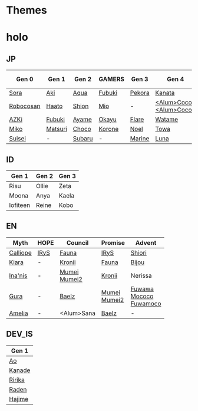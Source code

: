 # Themes

# holo
## JP
| Gen 0 | Gen 1 | Gen 2 | GAMERS | Gen 3 | Gen 4 | Gen 5 | holoX |
| --- | --- | --- | --- | --- | --- | --- | --- |
| [Sora](https://chromewebstore.google.com/detail/sora-color/igdphjbabjpecnkplajjdhbapmmohlhe) | [Aki](https://chromewebstore.google.com/detail/aki-color/plnpimhnpambijlmblfbanaamdpchfhh) | [Aqua](https://chromewebstore.google.com/detail/aqua-color/noafonabioopmljnmcjmjakagodbmaen) | [Fubuki](https://chromewebstore.google.com/detail/fubuki-color/kpajdkajohdhhemnknlahnhcekbpopac) | [Pekora](https://chromewebstore.google.com/detail/pekora-color/ldamefekbipnoiinjinigocbagacebld) | [Kanata](https://chromewebstore.google.com/detail/kanata-color/mikhmobcjpbjghpmicblkdknacpbigfl) | [Lamy](https://chromewebstore.google.com/detail/lamy-color/gcmahigelemlkdnlplakoelolhchnobf) | [La+](https://chromewebstore.google.com/detail/la+-color/aafcjneljilpdnlpaimadlpffceafccd) |
| [Robocosan](https://chromewebstore.google.com/detail/robocosan-color/eaadcfimflfdlnijcjelohkcejolaabd) | [Haato](https://chromewebstore.google.com/detail/haato-color/bkijbmkinmejieaajkjcgloipfbegbok) | [Shion](https://chromewebstore.google.com/detail/shion-color/dibpbbcahmechpcccjbjdjhgkoieeich) | [Mio](https://chromewebstore.google.com/detail/mio-color/dlhciapbapkjikpomogljonlapkpmegk) | - | [\<Alum\>Coco](https://chromewebstore.google.com/detail/coco-color/ebjkiijhfkiefljbhgclgfboghpojfco)<br> [\<Alum\>Coco2](https://chromewebstore.google.com/detail/coco2-color/jhilpjaaednfnoichbdfgkccpplimhpi) | [Nene](https://chromewebstore.google.com/detail/nene-color/kmdfndjkkeocglpcalbliimefealhkoc) | [Lui](https://chromewebstore.google.com/detail/lui-color/bpofijhnbbedlmnploppnejamohebgcj) |
| [AZKi](https://chromewebstore.google.com/detail/azki-color/daceepebebnbhgpdemhofalkjgibojag) | [Fubuki](https://chromewebstore.google.com/detail/fubuki-color/kpajdkajohdhhemnknlahnhcekbpopac) | [Ayame](https://chromewebstore.google.com/detail/ayame-color/lpijdkfhphgbhgennhameknefaemneci) | [Okayu](https://chromewebstore.google.com/detail/okayu-color/mhgmaadiblmfhailfblknmokjlgfiobc) | [Flare](https://chromewebstore.google.com/detail/flare-color/ableiiknmcjbhcbgeobgkdgnblpgilin) | [Watame](https://chromewebstore.google.com/detail/watame-color/lpbbjfpdgijjamfiikhcdgchmjjihebo) | [Botan](https://chromewebstore.google.com/detail/botan-color/dokjkockkgljfibjfgkendhlmobknebh) | [Koyori](https://chromewebstore.google.com/detail/koyori-color/falgcailhpheljbmigfoimkejefdkoff) |
| [Miko](https://chromewebstore.google.com/detail/miko-color/fbadkfcpcbehkmciifbelajfjfnjjmpg) | [Matsuri](https://chromewebstore.google.com/detail/matsuri-color/ecimiohalieedndgiklicngoibehfhkj) | [Choco](https://chromewebstore.google.com/detail/choco-color/jlmfjdaiabgfccokicmbcpaplndbibok) | [Korone](https://chromewebstore.google.com/detail/korone-color/kggienpedjkbamiodhepbokfnfdmfdge) | [Noel](https://chromewebstore.google.com/detail/noel-color/hiigncmhhhpclgcnknpcidmclofapdbo) | [Towa](https://chromewebstore.google.com/detail/towa-color/ljhmopakhlcnglchikmbfgideglaafib) | - | [Chloe](https://chromewebstore.google.com/detail/chloe-color/gehipbjbaincfbcendfenpheniapegac) |
| [Suisei](https://chromewebstore.google.com/detail/suisei-color/okhhgclehpcdiaboejnmlbnemmhidgnf) | - | [Subaru](https://chromewebstore.google.com/detail/subaru-color/aakonpejlpclbkfaipadnpinghifgbaj) | - | [Marine](https://chromewebstore.google.com/detail/marine-color/hnhggifdkkoebnadokljhbnhlhkgghcb) | [Luna](https://chromewebstore.google.com/detail/luna-color/lpljpimdpamckmdpjafmhiifphhhhnin) | [Polka](https://chromewebstore.google.com/detail/polka-color/cpelpdaknogakccfajpamfbmmmmdagjl) | [Iroha](https://chromewebstore.google.com/detail/iroha-color/dpbppcihcplhdglljjppiojcehihkepk) |

## ID
| Gen 1 | Gen 2 | Gen 3 |
| --- | --- | --- |
| Risu | Ollie | Zeta |
| Moona | Anya | Kaela |
| Iofiteen | Reine | Kobo |

## EN
| Myth | HOPE | Council | Promise | Advent |
| --- | --- | --- | --- | --- |
| [Calliope](https://chromewebstore.google.com/detail/calliope-color/bbhogjaklfahmicnmmnjhhlafbblafhc) | [IRyS](https://chromewebstore.google.com/detail/irys-color/debdobkdcfmfafinbbfaiamdjikacldp) | [Fauna](https://chromewebstore.google.com/detail/fauna-color/jjeoiohjjgcjijogghfcmeelgbdpffpl) | [IRyS](https://chromewebstore.google.com/detail/irys-color/debdobkdcfmfafinbbfaiamdjikacldp) | [Shiori](https://chromewebstore.google.com/detail/shiori-color/ahffmakcneljdlljdigljojfnmpefjlp) |
| [Kiara](https://chromewebstore.google.com/detail/kiara-color/fdbnpeiinieekbbjfdnkekefahbghjdn) | - | [Kronii](https://chromewebstore.google.com/detail/kronii-color/jnbcpffkeniehbfmhkdepoohfppgmagc) | [Fauna](https://chromewebstore.google.com/detail/fauna-color/jjeoiohjjgcjijogghfcmeelgbdpffpl) | [Bijou](https://chromewebstore.google.com/detail/bijou-color/pmeoiaiaamjnnfcmocgfnbkjkchaicdb) |
| [Ina'nis](https://chromewebstore.google.com/detail/inanis-color/pmcmeamnmiebbnmocijhadbdaghdenll) | - | [Mumei](https://chromewebstore.google.com/detail/mumei-color/cfhokhjmlioogaplcckcggjjnkpofean)<br>[Mumei2](https://chromewebstore.google.com/detail/mumei2-color/ljbcoiojpdhkjcmmdojjppghlcdpnnkp)  | [Kronii](https://chromewebstore.google.com/detail/kronii-color/jnbcpffkeniehbfmhkdepoohfppgmagc)| Nerissa |
| [Gura](https://chromewebstore.google.com/detail/gura-color/gajogpbeifkhcmlpcajcngnppokhhban) | - | [Baelz](https://chromewebstore.google.com/detail/hakos-color/oeaddkfkaclcdkiiapepcombeailbaof) | [Mumei](https://chromewebstore.google.com/detail/mumei-color/cfhokhjmlioogaplcckcggjjnkpofean)<br>[Mumei2](https://chromewebstore.google.com/detail/mumei2-color/ljbcoiojpdhkjcmmdojjppghlcdpnnkp)  | [Fuwawa](https://chromewebstore.google.com/detail/fuwawa-color/mgidncglbimjaagaphgpdokpepogbpnl)<br>[Mococo](https://chromewebstore.google.com/detail/mococo-color/jnhjngpkigmpkfpafkmhafjkccjhihld)<br>[Fuwamoco](https://chromewebstore.google.com/detail/fuwamoco-color/aamkjgblmkemlieacgkblmjlgegbiabh)|
| [Amelia](https://chromewebstore.google.com/detail/amelia-color/ladnlfdcpgofddjhldnlfahidjfkcihe) | - | \<Alum\>Sana | [Baelz](https://chromewebstore.google.com/detail/hakos-color/oeaddkfkaclcdkiiapepcombeailbaof) | - |

## DEV_IS
| Gen 1 |
| --- |
| [Ao](https://chromewebstore.google.com/detail/ao-color/fdfpdifcgokbgafpbiboockchphmaanh) |
| [Kanade](https://chromewebstore.google.com/detail/kanade-color/fjmhjlhljngicfegbjldpjpniifoeegk) |
| [Ririka](https://chromewebstore.google.com/detail/ririka-color/mhanhmbfhbojpnppfnpbjgeeokfhojep) |
| [Raden](https://chromewebstore.google.com/detail/raden-color/chiikhdlhoehhiflegehceeoipamoeep) |
| [Hajime](https://chromewebstore.google.com/detail/hajime-color/achodlbnlcbnhcpeakobopdpmoemkgpg) |

<!-- ## HOLOSTARS -->

<!-- ## HOLOSTARS EN -->

